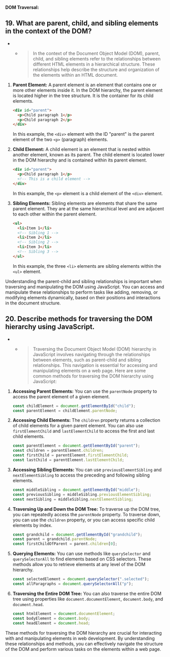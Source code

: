 **DOM Traversal:**

## 19. What are parent, child, and sibling elements in the context of the DOM?

- - > In the context of the Document Object Model (DOM), parent, child, and sibling elements refer to the relationships between different HTML elements in a hierarchical structure. These relationships help describe the structure and organization of the elements within an HTML document.

1. **Parent Element:**
   A parent element is an element that contains one or more other elements inside it. In the DOM hierarchy, the parent element is located higher in the tree structure. It is the container for its child elements.

   ```html
   <div id="parent">
     <p>Child paragraph 1</p>
     <p>Child paragraph 2</p>
   </div>
   ```

   In this example, the `<div>` element with the ID "parent" is the parent element of the two `<p>` (paragraph) elements.

2. **Child Element:**
   A child element is an element that is nested within another element, known as its parent. The child element is located lower in the DOM hierarchy and is contained within its parent element.

   ```html
   <div id="parent">
     <p>Child paragraph 1</p>
     <!-- This is a child element -->
   </div>
   ```

   In this example, the `<p>` element is a child element of the `<div>` element.

3. **Sibling Elements:**
   Sibling elements are elements that share the same parent element. They are at the same hierarchical level and are adjacent to each other within the parent element.

   ```html
   <ul>
     <li>Item 1</li>
     <!-- Sibling 1 -->
     <li>Item 2</li>
     <!-- Sibling 2 -->
     <li>Item 3</li>
     <!-- Sibling 3 -->
   </ul>
   ```

   In this example, the three `<li>` elements are sibling elements within the `<ul>` element.

Understanding the parent-child and sibling relationships is important when traversing and manipulating the DOM using JavaScript. You can access and manipulate these relationships to perform tasks like adding, removing, or modifying elements dynamically, based on their positions and interactions in the document structure.

## 20. Describe methods for traversing the DOM hierarchy using JavaScript.

- - > Traversing the Document Object Model (DOM) hierarchy in JavaScript involves navigating through the relationships between elements, such as parent-child and sibling relationships. This navigation is essential for accessing and manipulating elements on a web page. Here are some common methods for traversing the DOM hierarchy using JavaScript:

1. **Accessing Parent Elements:**
   You can use the `parentNode` property to access the parent element of a given element.

   ```javascript
   const childElement = document.getElementById("child");
   const parentElement = childElement.parentNode;
   ```

2. **Accessing Child Elements:**
   The `children` property returns a collection of child elements for a given parent element. You can also use `firstElementChild` and `lastElementChild` to access the first and last child elements.

   ```javascript
   const parentElement = document.getElementById("parent");
   const children = parentElement.children;
   const firstChild = parentElement.firstElementChild;
   const lastChild = parentElement.lastElementChild;
   ```

3. **Accessing Sibling Elements:**
   You can use `previousElementSibling` and `nextElementSibling` to access the preceding and following sibling elements.

   ```javascript
   const middleSibling = document.getElementById("middle");
   const previousSibling = middleSibling.previousElementSibling;
   const nextSibling = middleSibling.nextElementSibling;
   ```

4. **Traversing Up and Down the DOM Tree:**
   To traverse up the DOM tree, you can repeatedly access the `parentNode` property. To traverse down, you can use the `children` property, or you can access specific child elements by index.

   ```javascript
   const grandchild = document.getElementById("grandchild");
   const parent = grandchild.parentNode;
   const firstChildOfParent = parent.children[0];
   ```

5. **Querying Elements:**
   You can use methods like `querySelector` and `querySelectorAll` to find elements based on CSS selectors. These methods allow you to retrieve elements at any level of the DOM hierarchy.

   ```javascript
   const selectedElement = document.querySelector(".selected");
   const allParagraphs = document.querySelectorAll("p");
   ```

6. **Traversing the Entire DOM Tree:**
   You can also traverse the entire DOM tree using properties like `document.documentElement`, `document.body`, and `document.head`.

   ```javascript
   const htmlElement = document.documentElement;
   const bodyElement = document.body;
   const headElement = document.head;
   ```

These methods for traversing the DOM hierarchy are crucial for interacting with and manipulating elements in web development. By understanding these relationships and methods, you can effectively navigate the structure of the DOM and perform various tasks on the elements within a web page.

